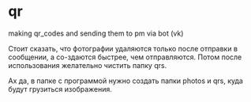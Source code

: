# qr
making qr_codes and sending them to pm via bot (vk)

Стоит сказать, что фотографии удаляются только после отправки в сообщении, а со-здаются быстрее, чем отправляются. Потом после использования желательно чистить папку qrs.

Ах да, в папке с программой нужно создать папки photos и qrs, куда будут грузиться изображения.
